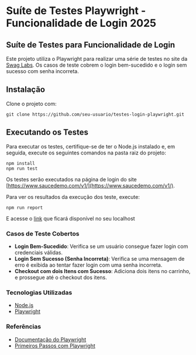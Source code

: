 # Suíte de Testes Playwright - Funcionalidade de Login 2025

## Suíte de Testes para Funcionalidade de Login
Este projeto utiliza o Playwright para realizar uma série de testes no site da [Swag Labs](https://www.saucedemo.com/v1/). Os casos de teste cobrem o login bem-sucedido e o login sem sucesso com senha incorreta.

## Instalação
Clone o projeto com:
```
git clone https://github.com/seu-usuario/testes-login-playwright.git
```

## Executando os Testes
Para executar os testes, certifique-se de ter o Node.js instalado e, em seguida, execute os seguintes comandos na pasta raiz do projeto:

```
npm install
npm run test
```

Os testes serão executados na página de login do site [https://www.saucedemo.com/v1/](https://www.saucedemo.com/v1/).

Para ver os resultados da execução dos teste, execute:

```
npm run report
```
E acesse o [link](http://localhost:9323) que ficará disponível no seu localhost

### Casos de Teste Cobertos
- **Login Bem-Sucedido**: Verifica se um usuário consegue fazer login com credenciais válidas.
- **Login Sem Sucesso (Senha Incorreta)**: Verifica se uma mensagem de erro é exibida ao tentar fazer login com uma senha incorreta.
- **Checkout com dois Itens com Sucesso**: Adiciona dois itens no carrinho, e prossegue até o checkout dos itens.

### Tecnologias Utilizadas
- [Node.js](https://nodejs.org/)
- [Playwright](https://playwright.dev/)

### Referências
- [Documentação do Playwright](https://playwright.dev/docs/intro)
- [Primeiros Passos com Playwright](https://playwright.dev/docs/getting-started)